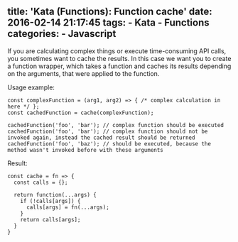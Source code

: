 title: 'Kata (Functions): Function cache'
date: 2016-02-14 21:17:45
tags:
    - Kata
    - Functions
categories: 
    - Javascript
---

If you are calculating complex things or execute time-consuming API calls, you sometimes want to cache the results. In this case we want you to create a function wrapper, which takes a function and caches its results depending on the arguments, that were applied to the function.

Usage example:

```
const complexFunction = (arg1, arg2) => { /* complex calculation in here */ };
const cachedFunction = cache(complexFunction);

cachedFunction('foo', 'bar'); // complex function should be executed
cachedFunction('foo', 'bar'); // complex function should not be invoked again, instead the cached result should be returned
cachedFunction('foo', 'baz'); // should be executed, because the method wasn't invoked before with these arguments
```

Result:

```
const cache = fn => {
  const calls = {};
  
  return function(...args) {
    if (!calls[args]) {
      calls[args] = fn(...args);
    }
    return calls[args];
  }
}
```